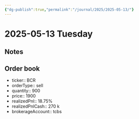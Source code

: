 ```yaml
---
{"dg-publish":true,"permalink":"/journal/2025/2025-05-13/"}
---
```


# 2025-05-13 Tuesday

## Notes

## Order book

- ticker:: BCR
- orderType:: sell
- quantity:: 900
- price:: 1900
- realizedPnl:: 18.75%
- realizedPnlCash:: 270 k
- brokerageAccount:: tcbs
